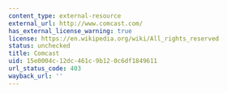 ```yaml
---
content_type: external-resource
external_url: http://www.comcast.com/
has_external_license_warning: true
license: https://en.wikipedia.org/wiki/All_rights_reserved
status: unchecked
title: Comcast
uid: 15e0004c-12dc-461c-9b12-0c6df1849611
url_status_code: 403
wayback_url: ''
---
```

